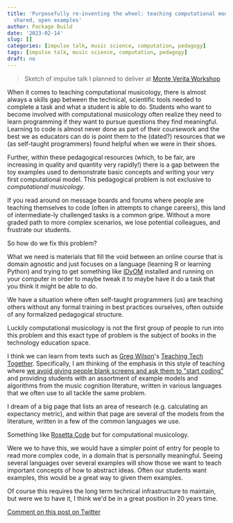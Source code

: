 ```yaml
---
title: 'Purposefully re-inventing the wheel: teaching computational models through
  shared, open examples'
author: Package Build
date: '2023-02-14'
slug: []
categories: [impulse talk, music science, computation, pedagogy]
tags: [impulse talk, music science, computation, pedagogy]
draft: no
---
```


> Sketch of impulse talk I planned to deliver at [Monte Verita Workshop](https://davidjohnbaker.rbind.io/posts/2023-02-09-monte-verit-workshop-2023/)

When it comes to teaching computational musicology, there is almost always a skills gap between the technical, scientific tools needed to complete a task and what a student is able to do.
Students who want to become involved with computational musicology often realize they need to learn programming if they want to pursue questions they find meaningful.
Learning to code is almost never done as part of their coursework and the best we as educators can do is point them to the (dated?) resources that we (as self-taught programmers) found helpful when we were in their shoes.

Further, within these pedagogical resources (which, to be fair, are increasing in quality and quantity very rapidly!) there is a gap between the toy examples used to demonstrate basic concepts and writing your very first computational model. 
This pedagogical problem is not exclusive to _computational musicology_.

If you read around on message boards and forums where people are teaching themselves to code (often in attempts to change careers), this land of intermediate-ly challenged tasks is a common gripe. 
Without a more graded path to more complex scenarios, we lose potential colleagues, and frustrate our students. 

So how do we fix this problem?

What we need is materials that fill the void between an online course that is domain agnostic and just focuses on a language (learning R or learning Python) and trying to get something like [IDyOM](https://www.marcus-pearce.com/idyom/) installed and running on your computer in order to maybe tweak it to maybe have it do a task that you think it might be able to do.

We have a situation where often self-taught programmers (us) are teaching others without any formal training in best practices ourselves, often outside of any formalized pedagogical structure.

Luckily computational musicology is not the first group of people to run into this problem and this exact type of problem is the subject of books in the technology education space.

I think we can learn from texts such as [Greg Wilson](https://third-bit.com/)'s [Teaching Tech Together](https://teachtogether.tech/).
Specifically, I am thinking of the emphasis in this style of teaching where [we avoid giving people blank screens and ask them to "start coding"](https://teachtogether.tech/en/index.html#s:classroom-blank) and providing students with an assortment of example models and algorithms from the music cognition literature, written in various languages that we often use to all tackle the same problem.

I dream of a big page that lists an area of research (e.g. calculating an expectancy metric), and within that page are several of the models from the literature, written in a few of the common languages we use.

Something like [Rosetta Code](https://rosettacode.org/wiki/Rosetta_Code) but for computational musicology.

Were we to have this, we would have a simpler point of entry for people to read more complex code, in a domain that is personally meaningful.
Seeing several languages over several examples will show those we want to teach important concepts of how to abstract ideas.
Often our students want examples, this would be a great way to given them examples. 

Of course this requires the long term technical infrastructure to maintain, but were we to have it, I think we'd be in a great position in 20 years time.

[Comment on this post on Twitter]()